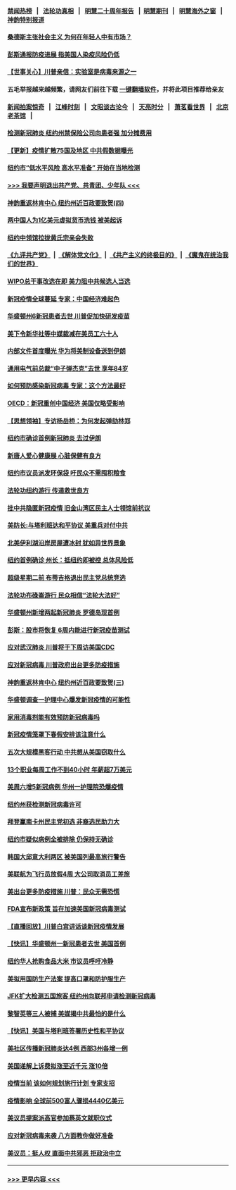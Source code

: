 #### [禁闻热榜](热点新闻.md?=0)  &nbsp;&nbsp;|&nbsp;&nbsp; [法轮功真相](https://github.com/gfw-breaker/truth/blob/master/README.md?=0) &nbsp;&nbsp;|&nbsp;&nbsp; [明慧二十周年报告](https://github.com/gfw-breaker/mh-reports/blob/master/README.md?=0) &nbsp;&nbsp;|&nbsp;&nbsp;[明慧期刊](https://github.com/gfw-breaker/mh-qikan) &nbsp;&nbsp;|&nbsp;&nbsp; [明慧海外之窗](https://github.com/gfw-breaker/mh-news/blob/master/README.md?=0) &nbsp;&nbsp;|&nbsp;&nbsp; [神韵特别报道](https://github.com/gfw-breaker/mh-news/blob/master/shenyun.md?=0)
#### [桑德斯主张社会主义 为何在年轻人中有市场？](../pages/nsc412/n11911086.md?t=03032031) 
#### [彭斯通报防疫进展 指美国人染疫风险仍低](../pages/nsc412/n11910872.md?t=03032031) 
#### [【世事关心】川普亲信：实验室是病毒来源之一](../pages/nsc412/n11910876.md?t=03032031) 
#### 五毛举报越来越频繁，请网友们前往下载 [一键翻墙软件](https://github.com/gfw-breaker/ssr-accounts)，并将此项目推荐给亲友
#### [新闻拍案惊奇](https://github.com/gfw-breaker/banned-news/blob/master/pages/link4.md) &nbsp;&nbsp;|&nbsp;&nbsp; [江峰时刻](https://github.com/gfw-breaker/banned-news/blob/master/pages/link4.md) &nbsp;&nbsp;|&nbsp;&nbsp; [文昭谈古论今](https://github.com/gfw-breaker/banned-news/blob/master/pages/link4.md) &nbsp;&nbsp;|&nbsp;&nbsp; [天亮时分](https://github.com/gfw-breaker/banned-news/blob/master/pages/link4.md) &nbsp;&nbsp;|&nbsp;&nbsp; [萧茗看世界](https://github.com/gfw-breaker/banned-news/blob/master/pages/link4.md) &nbsp;&nbsp;|&nbsp;&nbsp; [北京老茶馆](https://github.com/gfw-breaker/banned-news/blob/master/pages/link4.md) &nbsp;&nbsp;|&nbsp;&nbsp; 
#### [检测新冠肺炎 纽约州禁保险公司向患者强 加分摊费用](../pages/nsc412/n11911167.md?t=03032031) 
#### [【更新】疫情扩散75国及地区 中共假数据曝光](../pages/nsc412/n11890652.md?t=03032031) 
#### [纽约市“低水平风险 高水平准备” 开始在当地检测](../pages/nsc412/n11911154.md?t=03032031) 
#### [>>> 我要声明退出共产党、共青团、少年队 <<<](https://github.com/begood0513/goodnews/blob/master/quit/letter.md) 
#### [神韵重返林肯中心 纽约州近百政要致贺(四)](../pages/nsc412/n11908757.md?t=03032031) 
#### [两中国人为1亿美元虚拟货币洗钱 被美起诉](../pages/nsc412/n11910880.md?t=03032031) 
#### [纽约中领馆拉拢黄氏宗亲会失败](../pages/nsc412/n11910480.md?t=03032031) 
#### [《九评共产党》](https://github.com/begood0513/9ping.md/blob/master/README.md) &nbsp;|&nbsp; [《解体党文化》](../../../../jtdwh.md/blob/master/README.md)  &nbsp;|&nbsp; [《共产主义的终极目的》](../../../../gczydzjmd.md/blob/master/README.md) &nbsp;|&nbsp; [《魔鬼在统治我们的世界》](../../../../mgztzwmdsj.md/blob/master/README.md) 
#### [WIPO总干事改选在即 美力阻中共候选人当选](../pages/nsc412/n11910464.md?t=03032031) 
#### [新冠疫情全球蔓延 专家：中国经济难起色](../pages/nsc412/n11910439.md?t=03032031) 
#### [华盛顿州6新冠患者去世 川普促加快研发疫苗](../pages/nsc412/n11910399.md?t=03032031) 
#### [美下令新华社等中媒裁减在美员工六十人](../pages/nsc412/n11910256.md?t=03032031) 
#### [内部文件首度曝光 华为将美制设备送到伊朗](../pages/nsc412/n11910211.md?t=03032031) 
#### [通用电气前总裁“中子弹杰克”去世 享年84岁](../pages/nsc412/n11910095.md?t=03032031) 
#### [如何预防感染新冠病毒 专家：这个方法最好](../pages/nsc412/n11909928.md?t=03032031) 
#### [OECD：新冠重创中国经济 美国仅略受影响](../pages/nsc412/n11910023.md?t=03032031) 
#### [【思想领袖】专访杨岳桥：为何发起弹劾林郑](../pages/nsc412/n11810919.md?t=03032031) 
#### [纽约市确诊首例新冠肺炎  去过伊朗](../pages/nsc412/n11908737.md?t=03032031) 
#### [新唐人爱心健康展  心脏保健有良方](../pages/nsc412/n11908619.md?t=03032031) 
#### [纽约市议员派发环保袋  吁民众不需囤积粮食](../pages/nsc412/n11908742.md?t=03032031) 
#### [法轮功纽约游行 传递救世良方](../pages/nsc412/n11907831.md?t=03032031) 
#### [批中共隐匿新冠疫情  旧金山湾区民主人士领馆前抗议](../pages/nsc412/n11908761.md?t=03032031) 
#### [美防长:与塔利班达和平协议 美重兵对付中共](../pages/nsc412/n11908366.md?t=03032031) 
#### [北美伊利湖沿岸房屋遭冰封 犹如异世界景象](../pages/nsc412/n11908465.md?t=03032031) 
#### [纽约首例确诊 州长：抵纽约即被控 总体风险低](../pages/nsc412/n11908143.md?t=03032031) 
#### [超级星期二前 布蒂吉格退出民主党总统竞选](../pages/nsc412/n11908156.md?t=03032031) 
#### [法轮功布碌崙游行 民众相信“法轮大法好”](../pages/nsc412/n11907645.md?t=03032031) 
#### [华盛顿州新增两起新冠肺炎 罗德岛现首例](../pages/nsc412/n11907757.md?t=03032031) 
#### [彭斯：股市将恢复 6周内能进行新冠疫苗测试](../pages/nsc412/n11907550.md?t=03032031) 
#### [应对武汉肺炎 川普将于下周访美国CDC](../pages/nsc412/n11907493.md?t=03032031) 
#### [应对新冠病毒 川普政府出台更多防疫措施](../pages/nsc412/n11907354.md?t=03032031) 
#### [神韵重返林肯中心 纽约州近百政要致贺(三)](../pages/nsc412/n11904356.md?t=03032031) 
#### [华盛顿调查一护理中心爆发新冠疫情的可能性](../pages/nsc412/n11907230.md?t=03032031) 
#### [家用消毒剂能有效预防新冠病毒吗](../pages/nsc412/n11905553.md?t=03032031) 
#### [新冠疫情笼罩下春假安排该注意什么](../pages/nsc412/n11906890.md?t=03032031) 
#### [五次大规模黑客行动 中共想从美国窃取什么](../pages/nsc412/n11899124.md?t=03032031) 
#### [13个职业每周工作不到40小时 年薪超7万美元](../pages/nsc412/n11893686.md?t=03032031) 
#### [美周六增5新冠病例 华州一护理院恐爆疫情](../pages/nsc412/n11905823.md?t=03032031) 
#### [纽约州获检测新冠病毒许可](../pages/nsc412/n11906069.md?t=03032031) 
#### [拜登赢南卡州民主党初选 非裔选民助力大](../pages/nsc412/n11905930.md?t=03032031) 
#### [纽约市疑似病例全被排除 仍保持无确诊](../pages/nsc412/n11906039.md?t=03032031) 
#### [韩国大邱意大利两区 被美国列最高旅行警告](../pages/nsc412/n11905944.md?t=03032031) 
#### [美联航为飞行员放假4周 大公司取消员工差旅](../pages/nsc412/n11905894.md?t=03032031) 
#### [美出台更多防疫措施 川普：民众无需恐慌](../pages/nsc412/n11905747.md?t=03032031) 
#### [FDA宣布新政策 旨在加速美国新冠病毒测试](../pages/nsc412/n11905693.md?t=03032031) 
#### [【直播回放】川普白宫讲话谈新冠疫情发展](../pages/nsc412/n11905588.md?t=03032031) 
#### [【快讯】华盛顿州一新冠患者去世 美国首例](../pages/nsc412/n11905571.md?t=03032031) 
#### [纽约华人抢购食品大米 市议员呼吁冷静](../pages/nsc412/n11904453.md?t=03032031) 
#### [美拟用国防生产法案 提高口罩和防护服生产](../pages/nsc412/n11905517.md?t=03032031) 
#### [JFK扩大检测五国旅客 纽约州向联邦申请检测新冠病毒](../pages/nsc412/n11905491.md?t=03032031) 
#### [黎智英等三人被捕 美媒揭中共最怕的是什么](../pages/nsc412/n11905316.md?t=03032031) 
#### [【快讯】美国与塔利班签署历史性和平协议](../pages/nsc412/n11905172.md?t=03032031) 
#### [美社区传播新冠肺炎达4例 西部3州各增一例](../pages/nsc412/n11904070.md?t=03032031) 
#### [美国递解上诉费拟涨至近千元  涨10倍](../pages/nsc412/n11904466.md?t=03032031) 
#### [疫情当前 该如何规划旅行计划 专家支招](../pages/nsc412/n11903865.md?t=03032031) 
#### [疫情影响 全球前500富人骤损4440亿美元](../pages/nsc412/n11904283.md?t=03032031) 
#### [美议员提案派高官参加蔡英文就职仪式](../pages/nsc412/n11904166.md?t=03032031) 
#### [应对新冠病毒来袭 八方面教你做好准备](../pages/nsc412/n11903736.md?t=03032031) 
#### [美议员：挺人权 直面中共邪恶 拒政治中立](../pages/nsc412/n11903790.md?t=03032031) 

----
#### [ >>> 更早内容 <<< ](../indexes/nsc412-earlier.md)
